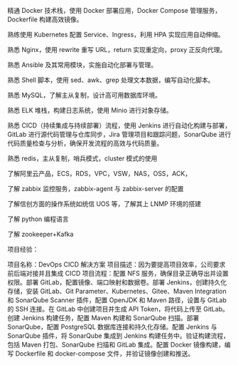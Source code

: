 精通 Docker 技术栈，使用 Docker 部署应用，Docker Compose 管理服务，Dockerfile 构建高效镜像。

熟练使用 Kubernetes 配置 Service、Ingress，利用 HPA 实现应用自动伸缩。

熟悉 Nginx，使用 rewrite 重写 URL，return 实现重定向，proxy 正反向代理。

熟悉 Ansible 及其常用模块，实施自动化部署与管理。

熟悉 Shell 脚本，使用 sed、awk、grep 处理文本数据，编写自动化脚本。

熟悉 MySQL，了解主从复制，设计高可用数据库环境。

熟悉 ELK 堆栈，构建日志系统，使用 Minio 进行对象存储。

熟悉 CICD（持续集成与持续部署）流程，使用 Jenkins 进行自动化构建与部署，GitLab 进行源代码管理与仓库同步，Jira 管理项目和跟踪问题，SonarQube 进行代码质量检查与分析，确保开发流程的高效与代码质量。

熟悉 redis，主从复制，哨兵模式，cluster 模式的使用

了解阿里云产品，ECS，RDS，VPC，VSW，NAS，OSS，ACK，

了解 zabbix 监控服务，zabbix-agent 与 zabbix-server 的配置

了解信创方面的操作系统如统信 UOS 等，了解其上 LNMP 环境的搭建

了解 python 编程语言

了解 zookeeper+Kafka

项目经验：

项目名称：DevOps CICD 解决方案
项目描述：因为要提高项目效率，公司要求前后端对接并且集成 CICD 
项目流程：配置 NFS 服务，确保目录正确导出并设置权限。部署 GitLab，配置镜像、端口映射和数据卷。部署 Jenkins，创建持久化存储，安装 GitLab、Git Parameter、Kubernetes、Gitee、Maven Integration 和 SonarQube Scanner 插件，配置 OpenJDK 和 Maven 路径，设置与 GitLab 的 SSH 连接。在 GitLab 中创建项目并生成 API Token，将代码上传至 GitLab。创建 Jenkins 构建任务，配置 Maven 构建和 SonarQube 扫描。部署 SonarQube，配置 PostgreSQL 数据库连接和持久化存储。配置 Jenkins 与 SonarQube 插件，将 SonarQube 集成到 Jenkins 构建任务中。验证构建流程，包括 Maven 打包、SonarQube 扫描和 GitLab 集成。配置 Docker 镜像构建，编写 Dockerfile 和 docker-compose 文件，并验证镜像创建和推送。